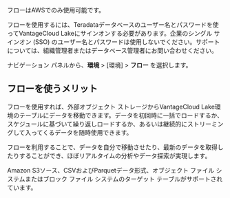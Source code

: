 フローはAWSでのみ使用可能です。

フローを使用するには、Teradataデータベースのユーザー名とパスワードを使ってVantageCloud Lakeにサインオンする必要があります。企業のシングル サインオン (SSO) のユーザー名とパスワードは使用しないでください。サポートについては、組織管理者またはデータベース管理者にお問い合わせください。

ナビゲーション パネルから、**環境** \> \[環境\] \> **フロー** を選択します。

フローを使うメリット
--------------------

フローを使用すれば、外部オブジェクト ストレージからVantageCloud Lake環境のテーブルにデータを移動できます。データを初回時に一括でロードするか、スケジュールに基づいて繰り返しロードするか、あるいは継続的にストリーミングして入ってくるデータを随時使用できます。

フローを利用することで、データを自分で移動させたり、最新のデータを取得したりすることができ、ほぼリアルタイムの分析やデータ探索が実現します。

Amazon S3ソース、CSVおよびParquetデータ形式、オブジェクト ファイル システムまたはブロック ファイル システムのターゲット テーブルがサポートされています。
